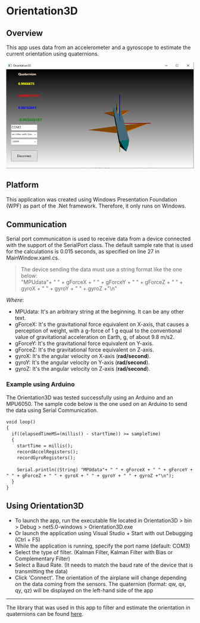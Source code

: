 # Orientation3D
## Overview

This app uses data from an accelerometer and a gyroscope to estimate the current orientation using quaternions.

![App screenshot](https://github.com/AndreasKel/Orientation3D-App/blob/main/Images/Orientation3D-Screenshot.PNG?raw=true)



## Platform

This application was created using Windows Presentation Foundation (WPF) as part of the .Net framework. Therefore, it only runs on Windows.

## Communication

Serial port communication is used to receive data from a device connected with the support of the SerialPort class. The default sample rate that is used for the calculations is 0.015 seconds, as specified on line 27 in MainWindow.xaml.cs.
>The device sending the data must use a string format like the one below:\
"MPUdata"+ " " + gForceX + " " + gForceY + " " + gForceZ + " " + gyroX + " " + gyroY + " " + gyroZ +"\n"

*Where*:
* MPUdata: It's an arbitrary string at the beginning. It can be any other text.
* gForceX: It's the gravitational force equivalent on X-axis, that causes a perception of weight, with a g-force of 1 g equal to the conventional value of gravitational acceleration on Earth, g, of about 9.8 m/s2. 
* gForceY: It's the gravitational force equivalent on Y-axis.
* gForceZ: It's the gravitational force equivalent on Z-axis.
* gyroX: It's the angular velocity on X-axis (**rad/second**).
* gyroY: It's the angular velocity on Y-axis (**rad/second**).
* gyroZ: It's the angular velocity on Z-axis (**rad/second**).

### Example using Arduino
The Orientation3D was tested successfully using an Arduino and an MPU6050. The sample code below is the one used on an Arduino to send the data using Serial Communication.
``` Arduino
void loop()
{ 
  if((elapsedTimeMS=(millis() - startTime)) >= sampleTime)
  {
    startTime = millis();
    recordAccelRegisters();
    recordGyroRegisters();
  
    Serial.println((String) "MPUdata"+ " " + gForceX + " " + gForceY + " " + gForceZ + " " + gyroX + " " + gyroY + " " + gyroZ +"\n");
  }
}
```
## Using Orientation3D

* To launch the app, run the executable file located in Orientation3D > bin > Debug > net5.0-windows > Orientation3D.exe
* Or launch the application using Visual Studio + Start with out Debugging (Ctrl + F5) 
* While the application is running, specify the port name (default: COM3)
* Select the type of filter. (Kalman Filter, Kalman Filter with Bias or Complementary Filter)
* Select a Baud Rate. (It needs to match the baud rate of the device that is transmitting the data)
* Click 'Connect'. The orientation of the airplane will change depending on the data coming from the sensors. The quaternion (format: qw, qx, qy, qz) will be displayed on the left-hand side of the app

---
The library that was used in this app to filter and estimate the orientation in quaternions can be found [here](https://github.com/AndreasKel/cOrientationFilters).